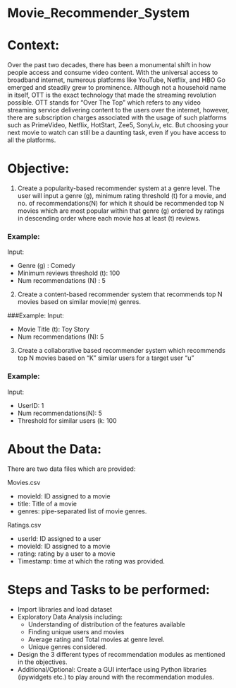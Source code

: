 # Movie_Recommender_System

# Context:
Over the past two decades, there has been a monumental shift in how people access and consume video content. With the universal access to broadband internet, numerous platforms like YouTube, Netflix, and HBO Go emerged and steadily grew to prominence.
Although not a household name in itself, OTT is the exact technology that made the streaming revolution possible.
OTT stands for “Over The Top” which refers to any video streaming service delivering content to the users over the internet, however, there are subscription charges associated with the usage of such platforms such as PrimeVideo, Netflix, HotStart, Zee5, SonyLiv, etc.
But choosing your next movie to watch can still be a daunting task, even if you have access to all the platforms.

# Objective:
1. Create a popularity-based recommender system at a genre level. The user will input a genre (g), minimum rating threshold (t) for a movie, and no. of recommendations(N) for which it should be recommended top N movies which are most popular within that genre (g) ordered by ratings in descending order where each movie has at least (t) reviews.

### Example:
Input: 
+ Genre (g) : Comedy
+ Minimum reviews threshold (t): 100
+ Num recommendations (N) : 5

2. Create a content-based recommender system that recommends top N movies based on similar movie(m) genres.

###Example:
Input:
+ Movie Title (t): Toy Story
+ Num recommendations (N): 5

3. Create a collaborative based recommender system which recommends top N movies based on “K” similar users for a target user “u”

### Example:
Input:
+ UserID: 1 
+ Num recommendations(N): 5
+ Threshold for similar users (k: 100

# About the Data:
There are two data files which are provided:

Movies.csv
+ movieId: ID assigned to a movie
+ title: Title of a movie
+ genres: pipe-separated list of movie genres.

Ratings.csv
+ userId: ID assigned to a user
+ movieId: ID assigned to a movie
+ rating: rating by a user to a movie
+ Timestamp: time at which the rating was provided.

# Steps and Tasks to be performed:
+ Import libraries and load dataset
+ Exploratory Data Analysis including:
   + Understanding of distribution of the features available
   + Finding unique users and movies
   + Average rating and Total movies at genre level.
   + Unique genres considered.
+ Design the 3 different types of recommendation modules as mentioned in the objectives.
+ Additional/Optional: Create a GUI interface using Python libraries (ipywidgets etc.) to play around with the recommendation modules.
